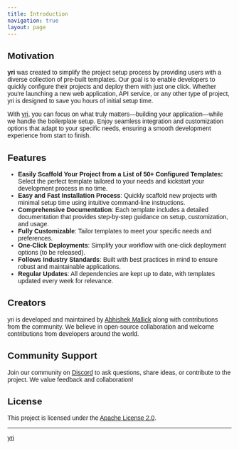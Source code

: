 ```yaml
---
title: Introduction
navigation: true
layout: page
---
```


<style>
body {
  font-family: 'Poppins', sans-serif;
}
</style>

## Motivation

**yri** was created to simplify the project setup process by providing users with a diverse collection of pre-built templates. Our goal is to enable developers to quickly configure their projects and deploy them with just one click. Whether you're launching a new web application, API service, or any other type of project, yri is designed to save you hours of initial setup time.

With [yri](https://github.com/Abhishek-Mallick/yri), you can focus on what truly matters—building your application—while we handle the boilerplate setup. Enjoy seamless integration and customization options that adapt to your specific needs, ensuring a smooth development experience from start to finish.

## Features

- **Easily Scaffold Your Project from a List of 50+ Configured Templates:** Select the perfect template tailored to your needs and kickstart your development process in no time.
- **Easy and Fast Installation Process**: Quickly scaffold new projects with minimal setup time using intuitive command-line instructions.
- **Comprehensive Documentation**: Each template includes a detailed documentation that provides step-by-step guidance on setup, customization, and usage.
- **Fully Customizable**: Tailor templates to meet your specific needs and preferences.
- **One-Click Deployments**: Simplify your workflow with one-click deployment options (to be released).
- **Follows Industry Standards**: Built with best practices in mind to ensure robust and maintainable applications.
- **Regular Updates**: All dependencies are kept up to date, with templates updated every week for relevance.

## Creators

yri is developed and maintained by [Abhishek Mallick](https://github.com/Abhishek-Mallick) along with contributions from the community. We believe in open-source collaboration and welcome contributions from developers around the world.

## Community Support

Join our community on [Discord](https://discord.gg/) to ask questions, share ideas, or contribute to the project. We value feedback and collaboration!

## License

This project is licensed under the [Apache License 2.0](https://github.com/Abhishek-Mallick/yri/blob/main/LICENSE).

---

[yri](https://github.com/Abhishek-Mallick/yri)